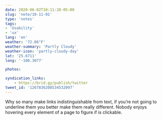 ```yaml
---
date: 2020-06-02T10:11:28-05:00
slug: 'note/10-11-01'
type: 'notes'
tags:
- 'Usability'
- 'ux'
lang: 'en'
weather: '72.86°F'
weather-summary: 'Partly Cloudy'
weather-icon: 'partly-cloudy-day'
lat: '25.6711'
long: '-100.3077'

photos:

syndication_links:
    - https://brid.gy/publish/twitter
tweet_id: '1267836208534532097'
---
```


Why so many make links indistinguishable from text, if you’re not going to underline them you better make them really different. Nobody enjoys hovering every element of a page to figure if is clickable.  